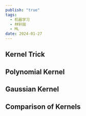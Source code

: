 ```yaml
---
publish: "true"
tags:
  - 机器学习
  - 林轩田
  - ML
date: 2024-01-27
---
```

## Kernel Trick



## Polynomial Kernel

## Gaussian Kernel

## Comparison of Kernels